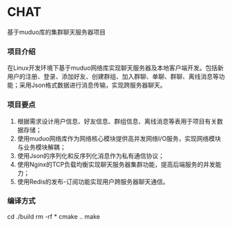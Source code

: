 # CHAT
基于muduo库的集群聊天服务器项目

### 项目介绍
在Linux开发环境下基于muduo网络库实现聊天服务器及本地客户端开发。包括新用户的注册、登录、添加好友、创建群组、加入群聊、单聊、群聊、离线消息等功能；采用Json格式数据进行消息传输，实现跨服务器聊天。
### 项目要点
1. 根据需求设计用户信息、好友信息、群组信息、离线消息等表用于项目有关数据存储；
2. 使用muduo网络库作为网络核心模块提供高并发网络I/O服务，实现网络模块与业务模块解耦；
3. 使用Json的序列化和反序列化消息作为私有通信协议；
4. 使用Nginx的TCP负载均衡实现聊天服务器集群功能，提高后端服务的并发能力；
5. 使用Redis的发布-订阅功能实现用户跨服务器聊天通信。
### 编译方式
  cd ./build
  rm -rf *
  cmake ..
  make

